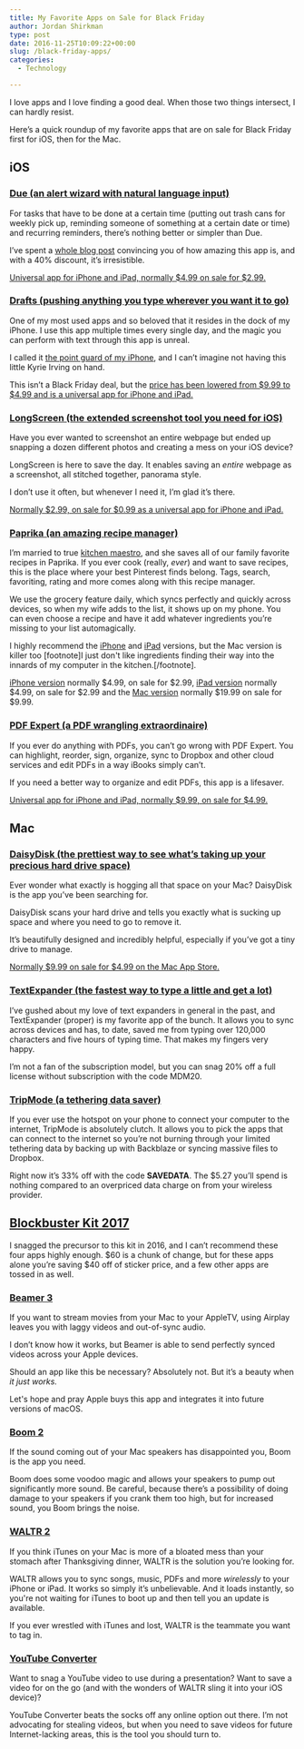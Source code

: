 ```yaml
---
title: My Favorite Apps on Sale for Black Friday
author: Jordan Shirkman
type: post
date: 2016-11-25T10:09:22+00:00
slug: /black-friday-apps/
categories:
  - Technology

---
```

I love apps and I love finding a good deal. When those two things intersect, I can hardly resist.

Here’s a quick roundup of my favorite apps that are on sale for Black Friday first for iOS, then for the Mac.

## iOS

### [Due (an alert wizard with natural language input)](https://itunes.apple.com/us/app/due-reminders-countdown-timers/id390017969?mt=8)

For tasks that have to be done at a certain time (putting out trash cans for weekly pick up, reminding someone of something at a certain date or time) and recurring reminders, there’s nothing better or simpler than Due.

I’ve spent a [whole blog post][3] convincing you of how amazing this app is, and with a 40% discount, it’s irresistible.

[Universal app for iPhone and iPad, normally $4.99 on sale for $2.99.](https://itunes.apple.com/us/app/due-reminders-countdown-timers/id390017969?mt=8)

### [Drafts (pushing anything you type wherever you want it to go)](https://itunes.apple.com/us/app/drafts-quickly-capture-notes/id905337691?mt=8)

One of my most used apps and so beloved that it resides in the dock of my iPhone. I use this app multiple times every single day, and the magic you can perform with text through this app is unreal.

I called it [the point guard of my iPhone][5], and I can’t imagine not having this little Kyrie Irving on hand.

This isn’t a Black Friday deal, but the [price has been lowered from $9.99 to $4.99 and is a universal app for iPhone and iPad.](https://itunes.apple.com/us/app/drafts-quickly-capture-notes/id905337691?mt=8)

### [LongScreen (the extended screenshot tool you need for iOS)](https://itunes.apple.com/si/app/longscreen/id913571256?mt=8)

Have you ever wanted to screenshot an entire webpage but ended up snapping a dozen different photos and creating a mess on your iOS device?

LongScreen is here to save the day. It enables saving an _entire_ webpage as a screenshot, all stitched together, panorama style.

I don’t use it often, but whenever I need it, I’m glad it’s there.

[Normally $2.99, on sale for $0.99 as a universal app for iPhone and iPad.](https://itunes.apple.com/si/app/longscreen/id913571256?mt=8)

### [Paprika (an amazing recipe manager)](https://itunes.apple.com/us/app/paprika-recipe-manager/id392408028?mt=8)

I’m married to true [kitchen maestro](http://nikishirkman.com), and she saves all of our family favorite recipes in Paprika. If you ever cook (really, _ever_) and want to save recipes, this is the place where your best Pinterest finds belong. Tags, search, favoriting, rating and more comes along with this recipe manager.

We use the grocery feature daily, which syncs perfectly and quickly across devices, so when my wife adds to the list, it shows up on my phone. You can even choose a recipe and have it add whatever ingredients you’re missing to your list automagically.

I highly recommend the [iPhone](https://itunes.apple.com/us/app/paprika-recipe-manager-for/id406732590?mt=8) and [iPad](https://itunes.apple.com/us/app/paprika-recipe-manager/id392408028?mt=8) versions, but the Mac version is killer&nbsp;too [footnote]I just don't like ingredients finding their way into the innards of my computer in the kitchen.[/footnote].

[iPhone version](https://itunes.apple.com/us/app/paprika-recipe-manager-for/id406732590?mt=8)&nbsp;normally $4.99, on sale for $2.99,&nbsp;[iPad version](https://itunes.apple.com/us/app/paprika-recipe-manager/id392408028?mt=8)&nbsp;normally $4.99, on sale for $2.99 and the&nbsp;[Mac version](https://itunes.apple.com/us/app/paprika-recipe-manager/id451907568?mt=12)&nbsp;normally $19.99 on sale for $9.99.

### [PDF Expert (a PDF wrangling extraordinaire)](https://itunes.apple.com/us/app/pdf-expert-edit-annotate-sign/id743974925?mt=8)

If you ever do anything with PDFs, you can’t go wrong with PDF Expert. You can highlight, reorder, sign, organize, sync to Dropbox and other cloud services and edit PDFs in a way iBooks simply can’t.

If you need a better way to organize and edit PDFs, this app is a lifesaver.

[Universal app for iPhone and iPad, normally $9.99, on sale for $4.99.](https://itunes.apple.com/us/app/pdf-expert-edit-annotate-sign/id743974925?mt=8)

## Mac

### [DaisyDisk (the prettiest way to see what’s taking up your precious hard drive space)](https://itunes.apple.com/si/app/daisydisk/id411643860?mt=12)

Ever wonder what exactly is hogging all that space on your Mac? DaisyDisk is the app you’ve been searching for.

DaisyDisk scans your hard drive and tells you exactly what is sucking up space and where you need to go to remove it.

It’s beautifully designed and incredibly helpful, especially if you’ve got a tiny drive to manage.

[Normally $9.99 on sale for $4.99 on the Mac App Store.](https://itunes.apple.com/si/app/daisydisk/id411643860?mt=12)

### [TextExpander (the fastest way to type a little and get a lot)](https://textexpander.com)

I’ve <a>gushed</a> about my love of text expanders in general in the past, and TextExpander (proper) is my favorite app of the bunch. It allows you to sync across devices and has, to date, saved me from typing over 120,000 characters and five hours of typing time. That makes my fingers very happy.

I’m not a fan of the subscription model, but you can snag 20% off a full license without subscription with the code MDM20.

### [TripMode (a tethering data saver)](https://www.tripmode.ch)

If you ever use the hotspot on your phone to connect your computer to the internet, TripMode is absolutely clutch. It allows you to pick the apps that can connect to the internet so you’re not burning through your limited tethering data by backing up with Backblaze or syncing massive files to Dropbox.

Right now it’s 33% off with the code **SAVEDATA**. The $5.27 you’ll spend is nothing compared to an overpriced data charge on from your wireless provider.

## [Blockbuster Kit 2017](https://kit.softorino.com)

I snagged the precursor to this kit in 2016, and I can’t recommend these four apps highly enough. $60 is a chunk of change, but for these apps alone you’re saving $40 off of sticker price, and a few other apps are tossed in as well.

### [Beamer 3](https://kit.softorino.com)

If you want to stream movies from your Mac to your AppleTV, using Airplay leaves you with laggy videos and out-of-sync audio.

I don’t know how it works, but Beamer is able to send perfectly synced videos across your Apple devices.

Should an app like this be necessary? Absolutely not. But it’s a beauty when _it just works._

Let's hope and pray Apple buys this app and integrates it into future versions of macOS.

### [Boom 2](https://kit.softorino.com)

If the sound coming out of your Mac speakers has disappointed you, Boom is the app you need.

Boom does some voodoo magic and allows your speakers to pump out significantly more sound. Be careful, because there’s a possibility of doing damage to your speakers if you crank them too high, but for increased sound, you Boom brings the noise.

### [WALTR 2](https://kit.softorino.com)

If you think iTunes on your Mac is more of a bloated mess than your stomach after Thanksgiving dinner, WALTR is the solution you’re looking for.

WALTR allows you to sync songs, music, PDFs and more _wirelessly_ to your iPhone or iPad. It works so simply it’s unbelievable.&nbsp;And it loads instantly, so you're not waiting for iTunes to boot up and then tell you an update is available.

If you ever wrestled with iTunes and lost, WALTR is the teammate you want to tag in.

### [YouTube Converter](https://kit.softorino.com)

Want to snag a YouTube video to use during a presentation? Want to save a video for on the go (and with the wonders of WALTR sling it into your iOS device)?

YouTube Converter beats the socks off any online option out there. I’m not advocating for stealing videos, but when you need to save videos for future Internet-lacking areas, this is the tool you should turn to.

 [3]: jshirk.com/blog/due/
 [5]: jshirk.com/blog/drafts-ios/